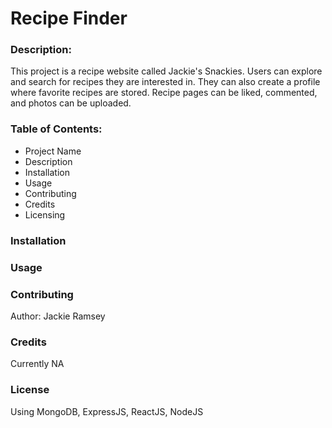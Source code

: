 # Recipe Finder

### Description:
This project is a recipe website called Jackie's Snackies. Users can explore and search for recipes they are interested in.
They can also create a profile where favorite recipes are stored. Recipe pages can be liked, commented, and photos can be uploaded.

### Table of Contents:
* Project Name
* Description
* Installation
* Usage
* Contributing
* Credits
* Licensing

### Installation


### Usage

### Contributing
Author: Jackie Ramsey

### Credits
Currently NA

### License
Using MongoDB, ExpressJS, ReactJS, NodeJS